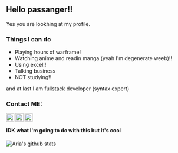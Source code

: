 ## Hello passanger!!

Yes you are lookhing at my profile.

### Things I can do
 
- Playing hours of warframe!
- Watching anime and readin manga (yeah I'm degenerate weeb)!!
- Using excel!!
- Talking business
- NOT studying!!

and at last I am fullstack developer (syntax expert)

### Contact ME:

[<img align="left" alt="ariakh55 | Resume" width="22px" src="https://cdn.jsdelivr.net/npm/simple-icons@3.12.0/icons/linkedin.svg">][LinkedIn]
[<img align="left" alt="ariakh55 | Twitter" width="22px" src="https://cdn.jsdelivr.net/npm/simple-icons@v3/icons/twitter.svg" />][twitter]
[<img align="left" alt="ariakh55 | Instagram" width="22px" src="https://cdn.jsdelivr.net/npm/simple-icons@v3/icons/instagram.svg" />][instagram]


[twitter]: https://twitter.com/ariakh55
[instagram]: https://instagram.com/ariakh55
[LinkedIn]: https://www.linkedin.com/in/aria-khoshnood-67121a15b/

<br />

#### IDK what I'm going to do with this but It's cool

![Aria's github stats](https://github-readme-stats.vercel.app/api?username=ariakh55&show_icons=true&theme=tokyonight)
